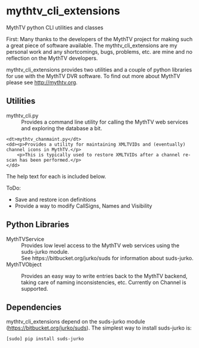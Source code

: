 # mythtv_cli_extensions
MythTV python CLI utilities and classes

First: Many thanks to the developers of the MythTV project for making such a great piece of software available.  The mythtv_cli_extensions are my personal work and any shortcomings, bugs, problems, etc. are mine and no reflection on the MythTV developers.

mythtv_cli_extensions provides two utilities and a couple of python libraries for use with the MythTV DVR software.  To find out more about MythTV please see http://mythtv.org.

## Utilities

<dl>
    <dt>mythtv_cli.py</dt>
    <dd>Provides a command line utility for calling the MythTV web services and exploring the database a bit.</dd>

    <dt>mythtv_chanmaint.py</dt>
    <dd><p>Provides a utility for maintaining XMLTVIDs and (eventually) channel icons in MythTV.</p>
        <p>This is typically used to restore XMLTVIDs after a channel re-scan has been performed.</p>
    </dd>
</dl>

The help text for each is included below.

ToDo:

* Save and restore icon definitions
* Provide a way to modify CallSigns, Names and Visibility

## Python Libraries

<dl>
    <dt>MythTVService</dt>
    <dd>Provides low level access to the MythTV web services using the suds-jurko module.<br/>
        See https://bitbucket.org/jurko/suds for information about suds-jurko.</dd>
    <dt>MythTVObject</dl>
    <dd>Provides an easy way to write entries back to the MythTV backend, taking care of naming inconsistencies, etc.  Currently on Channel is supported.</dd>
</dl>

## Dependencies

mythtv_cli_extensions depend on the suds-jurko module (https://bitbucket.org/jurko/suds).  The simplest way to install suds-jurko is:

    [sudo] pip install suds-jurko


